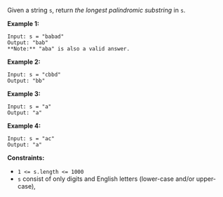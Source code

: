 Given a string `s`, return  _the longest palindromic substring_ in `s`.



**Example 1:**

    
    
    Input: s = "babad"
    Output: "bab"
    **Note:** "aba" is also a valid answer.
    

**Example 2:**

    
    
    Input: s = "cbbd"
    Output: "bb"
    

**Example 3:**

    
    
    Input: s = "a"
    Output: "a"
    

**Example 4:**

    
    
    Input: s = "ac"
    Output: "a"
    



**Constraints:**

  * `1 <= s.length <= 1000`
  * `s` consist of only digits and English letters (lower-case and/or upper-case),

